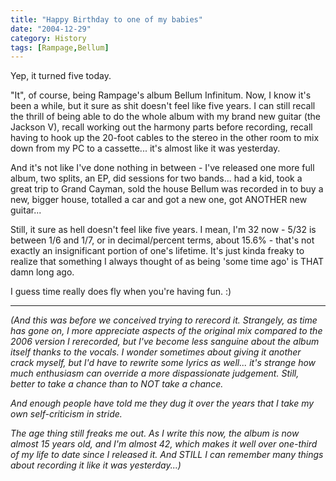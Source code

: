 ```yaml
---
title: "Happy Birthday to one of my babies"
date: "2004-12-29"
category: History
tags: [Rampage,Bellum]
---
```


Yep, it turned five today.

"It", of course, being Rampage's album Bellum Infinitum. Now, I know it's been a while, but it sure as shit doesn't feel like five years. I can still recall the thrill of being able to do the whole album with my brand new guitar (the Jackson V), recall working out the harmony parts before recording, recall having to hook up the 20-foot cables to the stereo in the other room to mix down from my PC to a cassette... it's almost like it was yesterday.

And it's not like I've done nothing in between - I've released one more full album, two splits, an EP, did sessions for two bands... had a kid, took a great trip to Grand Cayman, sold the house Bellum was recorded in to buy a new, bigger house, totalled a car and got a new one, got ANOTHER new guitar...

Still, it sure as hell doesn't feel like five years. I mean, I'm 32 now - 5/32 is between 1/6 and 1/7, or in decimal/percent terms, about 15.6% - that's not exactly an insignificant portion of one's lifetime. It's just kinda freaky to realize that something I always thought of as being 'some time ago' is THAT damn long ago.

I guess time really does fly when you're having fun. :)

---

*(And this was before we conceived trying to rerecord it. Strangely, as time has gone on, I more appreciate aspects of the original mix compared to the 2006 version I rerecorded, but I've become less sanguine about the album itself thanks to the vocals. I wonder sometimes about giving it another crack myself, but I'd have to rewrite some lyrics as well... it's strange how much enthusiasm can override a more dispassionate judgement. Still, better to take a chance than to NOT take a chance.*

*And enough people have told me they dug it over the years that I take my own self-criticism in stride.*

*The age thing still freaks me out. As I write this now, the album is now almost 15 years old, and I'm almost 42, which makes it well over one-third of my life to date since I released it. And STILL I can remember many things about recording it like it was yesterday...)*
